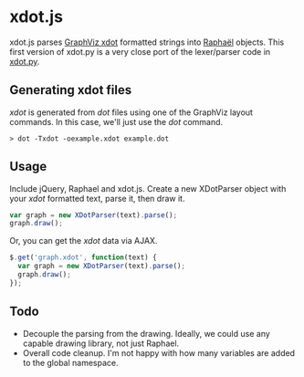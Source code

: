 # xdot.js

xdot.js parses [GraphViz xdot](http://www.graphviz.org/doc/info/output.html#d:xdot) 
formatted strings into [Raphaël](http://raphaeljs.com/) objects.  This first 
version of xdot.py is a very close port of the lexer/parser code in 
[xdot.py](http://code.google.com/p/jrfonseca/wiki/XDot).

## Generating xdot files

_xdot_ is generated from _dot_ files using one of the GraphViz layout commands.
In this case, we'll just use the _dot_ command.

```
> dot -Txdot -oexample.xdot example.dot
```

## Usage

Include jQuery, Raphael and xdot.js.  Create a new XDotParser object with your 
_xdot_ formatted text, parse it, then draw it.

```javascript
var graph = new XDotParser(text).parse();
graph.draw();
```

Or, you can get the _xdot_ data via AJAX.

```javascript
$.get('graph.xdot', function(text) {
  var graph = new XDotParser(text).parse();
  graph.draw();
});
```

## Todo

- Decouple the parsing from the drawing.  Ideally, we could use any capable
  drawing library, not just Raphael.
- Overall code cleanup.  I'm not happy with how many variables are added to the
  global namespace.

